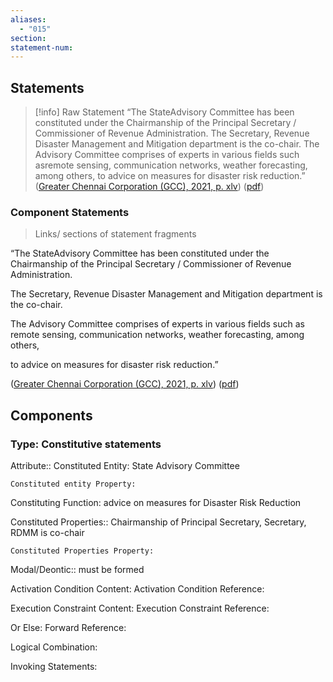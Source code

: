```yaml
---
aliases:
  - "015"
section: 
statement-num:
---
```

## Statements 
> [!info] Raw Statement
> “The StateAdvisory Committee has been constituted under the Chairmanship of the Principal Secretary / Commissioner of Revenue Administration. The Secretary, Revenue Disaster Management and Mitigation department is the co-chair. The Advisory Committee comprises of experts in various fields such asremote sensing, communication networks, weather forecasting, among others, to advice on measures for disaster risk reduction.” ([Greater Chennai Corporation (GCC), 2021, p. xlv](zotero://select/library/items/AZZSXLC8)) ([pdf](zotero://open-pdf/library/items/ZWDYK52D?page=45&annotation=ABIBN32Q)) 
> 

### Component Statements
> Links/ sections of statement fragments 

 “The StateAdvisory Committee 
 has been constituted 
 under the 
 Chairmanship of the Principal Secretary / 
 Commissioner of Revenue Administration. 
 
 The Secretary, Revenue Disaster Management and Mitigation department is the co-chair. 
 
 The Advisory Committee comprises of experts in various fields such as remote sensing, communication networks, weather forecasting, among others, 
 
 to advice on measures for disaster risk reduction.” 
 
 ([Greater Chennai Corporation (GCC), 2021, p. xlv](zotero://select/library/items/AZZSXLC8)) ([pdf](zotero://open-pdf/library/items/ZWDYK52D?page=45&annotation=ABIBN32Q)) 

## Components

### Type: Constitutive statements

Attribute:: Constituted Entity: State Advisory Committee

	Constituted entity Property: 

Constituting Function: advice on measures for Disaster Risk Reduction

Constituted Properties:: Chairmanship of Principal Secretary, Secretary, RDMM is co-chair 

	Constituted Properties Property:

Modal/Deontic:: must be formed


Activation Condition Content:
	Activation Condition Reference:

Execution Constraint Content:
	Execution Constraint Reference:

Or Else:
	Forward Reference:

Logical Combination:

Invoking Statements:

